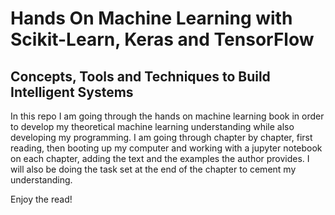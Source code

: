 
# Hands On Machine Learning with Scikit-Learn, Keras and TensorFlow
## Concepts, Tools and Techniques to Build Intelligent Systems


In this repo I am going through the hands on machine learning book in order to develop my theoretical machine learning understanding while also developing my programming. I am going through chapter by chapter, first reading, then booting up my computer and working with a jupyter notebook on each chapter, adding the text and the examples the author provides. I will also be doing the task set at the end of the chapter to cement my understanding. 

Enjoy the read!
